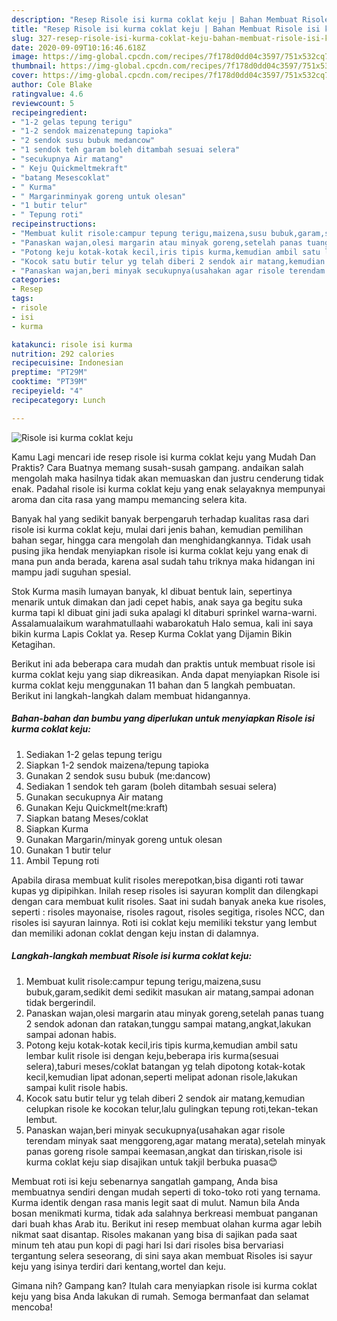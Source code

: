 ```yaml
---
description: "Resep Risole isi kurma coklat keju | Bahan Membuat Risole isi kurma coklat keju Yang Sedap"
title: "Resep Risole isi kurma coklat keju | Bahan Membuat Risole isi kurma coklat keju Yang Sedap"
slug: 327-resep-risole-isi-kurma-coklat-keju-bahan-membuat-risole-isi-kurma-coklat-keju-yang-sedap
date: 2020-09-09T10:16:46.618Z
image: https://img-global.cpcdn.com/recipes/7f178d0dd04c3597/751x532cq70/risole-isi-kurma-coklat-keju-foto-resep-utama.jpg
thumbnail: https://img-global.cpcdn.com/recipes/7f178d0dd04c3597/751x532cq70/risole-isi-kurma-coklat-keju-foto-resep-utama.jpg
cover: https://img-global.cpcdn.com/recipes/7f178d0dd04c3597/751x532cq70/risole-isi-kurma-coklat-keju-foto-resep-utama.jpg
author: Cole Blake
ratingvalue: 4.6
reviewcount: 5
recipeingredient:
- "1-2 gelas tepung terigu"
- "1-2 sendok maizenatepung tapioka"
- "2 sendok susu bubuk medancow"
- "1 sendok teh garam boleh ditambah sesuai selera"
- "secukupnya Air matang"
- " Keju Quickmeltmekraft"
- "batang Mesescoklat"
- " Kurma"
- " Margarinminyak goreng untuk olesan"
- "1 butir telur"
- " Tepung roti"
recipeinstructions:
- "Membuat kulit risole:campur tepung terigu,maizena,susu bubuk,garam,sedikit demi sedikit masukan air matang,sampai adonan tidak bergerindil."
- "Panaskan wajan,olesi margarin atau minyak goreng,setelah panas tuang 2 sendok adonan dan ratakan,tunggu sampai matang,angkat,lakukan sampai adonan habis."
- "Potong keju kotak-kotak kecil,iris tipis kurma,kemudian ambil satu lembar kulit risole isi dengan keju,beberapa iris kurma(sesuai selera),taburi meses/coklat batangan yg telah dipotong kotak-kotak kecil,kemudian lipat adonan,seperti melipat adonan risole,lakukan sampai kulit risole habis."
- "Kocok satu butir telur yg telah diberi 2 sendok air matang,kemudian celupkan risole ke kocokan telur,lalu gulingkan tepung roti,tekan-tekan lembut."
- "Panaskan wajan,beri minyak secukupnya(usahakan agar risole terendam minyak saat menggoreng,agar matang merata),setelah minyak panas goreng risole sampai keemasan,angkat dan tiriskan,risole isi kurma coklat keju siap disajikan untuk takjil berbuka puasa😊"
categories:
- Resep
tags:
- risole
- isi
- kurma

katakunci: risole isi kurma 
nutrition: 292 calories
recipecuisine: Indonesian
preptime: "PT29M"
cooktime: "PT39M"
recipeyield: "4"
recipecategory: Lunch

---
```



![Risole isi kurma coklat keju](https://img-global.cpcdn.com/recipes/7f178d0dd04c3597/751x532cq70/risole-isi-kurma-coklat-keju-foto-resep-utama.jpg)

Kamu Lagi mencari ide resep risole isi kurma coklat keju yang Mudah Dan Praktis? Cara Buatnya memang susah-susah gampang. andaikan salah mengolah maka hasilnya tidak akan memuaskan dan justru cenderung tidak enak. Padahal risole isi kurma coklat keju yang enak selayaknya mempunyai aroma dan cita rasa yang mampu memancing selera kita.

Banyak hal yang sedikit banyak berpengaruh terhadap kualitas rasa dari risole isi kurma coklat keju, mulai dari jenis bahan, kemudian pemilihan bahan segar, hingga cara mengolah dan menghidangkannya. Tidak usah pusing jika hendak menyiapkan risole isi kurma coklat keju yang enak di mana pun anda berada, karena asal sudah tahu triknya maka hidangan ini mampu jadi suguhan spesial.

Stok Kurma masih lumayan banyak, kl dibuat bentuk lain, sepertinya menarik untuk dimakan dan jadi cepet habis, anak saya ga begitu suka kurma tapi kl dibuat gini jadi suka apalagi kl ditaburi sprinkel warna-warni. Assalamualaikum warahmatullaahi wabarokatuh Halo semua, kali ini saya bikin kurma Lapis Coklat ya. Resep Kurma Coklat yang Dijamin Bikin Ketagihan.


Berikut ini ada beberapa cara mudah dan praktis untuk membuat risole isi kurma coklat keju yang siap dikreasikan. Anda dapat menyiapkan Risole isi kurma coklat keju menggunakan 11 bahan dan 5 langkah pembuatan. Berikut ini langkah-langkah dalam membuat hidangannya.

<!--inarticleads1-->

##### Bahan-bahan dan bumbu yang diperlukan untuk menyiapkan Risole isi kurma coklat keju:

1. Sediakan 1-2 gelas tepung terigu
1. Siapkan 1-2 sendok maizena/tepung tapioka
1. Gunakan 2 sendok susu bubuk (me:dancow)
1. Sediakan 1 sendok teh garam (boleh ditambah sesuai selera)
1. Gunakan secukupnya Air matang
1. Gunakan  Keju Quickmelt(me:kraft)
1. Siapkan batang Meses/coklat
1. Siapkan  Kurma
1. Gunakan  Margarin/minyak goreng untuk olesan
1. Gunakan 1 butir telur
1. Ambil  Tepung roti


Apabila dirasa membuat kulit risoles merepotkan,bisa diganti roti tawar kupas yg dipipihkan. Inilah resep risoles isi sayuran komplit dan dilengkapi dengan cara membuat kulit risoles. Saat ini sudah banyak aneka kue risoles, seperti : risoles mayonaise, risoles ragout, risoles segitiga, risoles NCC, dan risoles isi sayuran lainnya. Roti isi coklat keju memiliki tekstur yang lembut dan memiliki adonan coklat dengan keju instan di dalamnya. 

<!--inarticleads2-->

##### Langkah-langkah membuat Risole isi kurma coklat keju:

1. Membuat kulit risole:campur tepung terigu,maizena,susu bubuk,garam,sedikit demi sedikit masukan air matang,sampai adonan tidak bergerindil.
1. Panaskan wajan,olesi margarin atau minyak goreng,setelah panas tuang 2 sendok adonan dan ratakan,tunggu sampai matang,angkat,lakukan sampai adonan habis.
1. Potong keju kotak-kotak kecil,iris tipis kurma,kemudian ambil satu lembar kulit risole isi dengan keju,beberapa iris kurma(sesuai selera),taburi meses/coklat batangan yg telah dipotong kotak-kotak kecil,kemudian lipat adonan,seperti melipat adonan risole,lakukan sampai kulit risole habis.
1. Kocok satu butir telur yg telah diberi 2 sendok air matang,kemudian celupkan risole ke kocokan telur,lalu gulingkan tepung roti,tekan-tekan lembut.
1. Panaskan wajan,beri minyak secukupnya(usahakan agar risole terendam minyak saat menggoreng,agar matang merata),setelah minyak panas goreng risole sampai keemasan,angkat dan tiriskan,risole isi kurma coklat keju siap disajikan untuk takjil berbuka puasa😊


Membuat roti isi keju sebenarnya sangatlah gampang, Anda bisa membuatnya sendiri dengan mudah seperti di toko-toko roti yang ternama. Kurma identik dengan rasa manis legit saat di mulut. Namun bila Anda bosan menikmati kurma, tidak ada salahnya berkreasi membuat panganan dari buah khas Arab itu. Berikut ini resep membuat olahan kurma agar lebih nikmat saat disantap. Risoles makanan yang bisa di sajikan pada saat minum teh atau pun kopi di pagi hari Isi dari risoles bisa bervariasi tergantung selera seseorang, di sini saya akan membuat Risoles isi sayur keju yang isinya terdiri dari kentang,wortel dan keju. 

Gimana nih? Gampang kan? Itulah cara menyiapkan risole isi kurma coklat keju yang bisa Anda lakukan di rumah. Semoga bermanfaat dan selamat mencoba!
